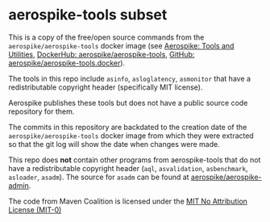 # aerospike-tools subset

This is a copy of the free/open source commands from the `aerospike/aerospike-tools` docker image
(see [Aerospike: Tools and Utilities](https://docs.aerospike.com/docs/tools/index.html),
[DockerHub: aerospike/aerospike-tools](https://github.com/aerospike/aerospike-tools.docker),
[GitHub: aerospike/aerospike-tools.docker](https://github.com/aerospike/aerospike-tools.docker)).

The tools in this repo include `asinfo`, `asloglatency`, `asmonitor`
that have a redistributable copyright header (specifically MIT license).

Aerospike publishes these tools but does not have
a public source code repository for them.

The commits in this repository are backdated to the creation date
of the `aerospike/aerospike-tools` docker image
from which they were extracted
so that the git log will show the date when changes were made.

This repo does **not** contain other programs from aerospike-tools
that do not have a redistributable copyright header
(`aql`, `asvalidation`, `asbenchmark`, `asloader`, `asadm`).
The source for `asadm` can be found at
[aerospike/aerospike-admin](https://github.com/aerospike/aerospike-admin).

The code from Maven Coalition is licensed under the
[MIT No Attribution License (MIT-0)](https://opensource.org/licenses/MIT-0)
